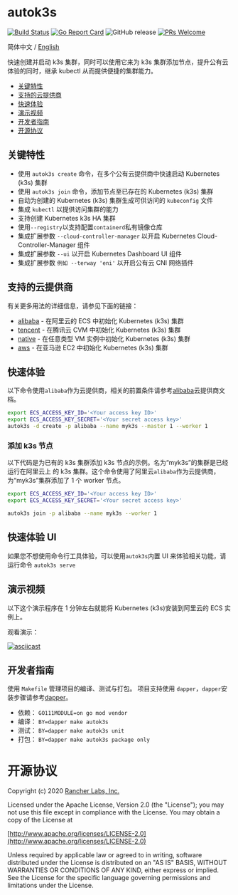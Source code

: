 # autok3s

[![Build Status](http://drone-pandaria.cnrancher.com/api/badges/cnrancher/autok3s/status.svg)](http://drone-pandaria.cnrancher.com/cnrancher/autok3s)
[![Go Report Card](https://goreportcard.com/badge/github.com/cnrancher/autok3s)](https://goreportcard.com/report/github.com/cnrancher/autok3s)
![GitHub release](https://img.shields.io/github/v/release/cnrancher/autok3s.svg?color=blue)
[![PRs Welcome](https://img.shields.io/badge/PRs-welcome-brightgreen.svg?color=blue)](http://github.com/cnrancher/autok3s/pulls)

简体中文 / [English](../../../README.md)

快速创建并启动 k3s 集群，同时可以使用它来为 k3s 集群添加节点，提升公有云体验的同时，继承 kubectl 从而提供便捷的集群能力。

<!-- toc -->

- [关键特性](#关键特性)
- [支持的云提供商](#支持的云提供商)
- [快速体验](#快速体验)
- [演示视频](#演示视频)
- [开发者指南](#开发者指南)
- [开源协议](#开源协议)

<!-- /toc -->

## 关键特性

- 使用 `autok3s create` 命令，在多个公有云提供商中快速启动 Kubernetes (k3s) 集群
- 使用 `autok3s join` 命令，添加节点至已存在的 Kubernetes (k3s) 集群
- 自动为创建的 Kubernetes (k3s) 集群生成可供访问的 `kubeconfig` 文件
- 集成 `kubectl` 以提供访问集群的能力
- 支持创建 Kubernetes k3s HA 集群
- 使用`--registry`以支持配置`containerd`私有镜像仓库
- 集成扩展参数 `--cloud-controller-manager` 以开启 Kubernetes Cloud-Controller-Manager 组件
- 集成扩展参数 `--ui` 以开启 Kubernetes Dashboard UI 组件
- 集成扩展参数 `例如 --terway 'eni'` 以开启公有云 CNI 网络插件

## 支持的云提供商

有关更多用法的详细信息，请参见下面的链接：

- [alibaba](alibaba/README.md) - 在阿里云的 ECS 中初始化 Kubernetes (k3s) 集群
- [tencent](tencent/README.md) - 在腾讯云 CVM 中初始化 Kubernetes (k3s) 集群
- [native](native/README.md) - 在任意类型 VM 实例中初始化 Kubernetes (k3s) 集群
- [aws](aws/README.md) - 在亚马逊 EC2 中初始化 Kubernetes (k3s) 集群

## 快速体验

以下命令使用`alibaba`作为云提供商，相关的前置条件请参考[alibaba](alibaba/README.md)云提供商文档。

```bash
export ECS_ACCESS_KEY_ID='<Your access key ID>'
export ECS_ACCESS_KEY_SECRET='<Your secret access key>'
autok3s -d create -p alibaba --name myk3s --master 1 --worker 1
```

### 添加 k3s 节点

以下代码是为已有的 k3s 集群添加 k3s 节点的示例。名为“myk3s”的集群是已经运行在阿里云上 的 k3s 集群。这个命令使用了阿里云`alibaba`作为云提供商，为“myk3s”集群添加了 1 个 worker 节点。

```bash
export ECS_ACCESS_KEY_ID='<Your access key ID>'
export ECS_ACCESS_KEY_SECRET='<Your secret access key>'

autok3s join -p alibaba --name myk3s --worker 1
```

## 快速体验 UI

如果您不想使用命令行工具体验，可以使用`autok3s`内置 UI 来体验相关功能，请运行命令 `autok3s serve`

## 演示视频

以下这个演示程序在 1 分钟左右就能将 Kubernetes (k3s)安装到阿里云的 ECS 实例上。

观看演示：

[![asciicast](https://asciinema.org/a/EL5P2ILES8GAvdlhaxLMnY8Pg.svg)](https://asciinema.org/a/EL5P2ILES8GAvdlhaxLMnY8Pg)

## 开发者指南

使用 `Makefile` 管理项目的编译、测试与打包。
项目支持使用 `dapper`，`dapper`安装步骤请参考[dapper](https://github.com/rancher/dapper)。

- 依赖： `GO111MODULE=on go mod vendor`
- 编译： `BY=dapper make autok3s`
- 测试： `BY=dapper make autok3s unit`
- 打包： `BY=dapper make autok3s package only`

# 开源协议

Copyright (c) 2020 [Rancher Labs, Inc.](http://rancher.com)

Licensed under the Apache License, Version 2.0 (the "License");
you may not use this file except in compliance with the License.
You may obtain a copy of the License at

[http://www.apache.org/licenses/LICENSE-2.0](http://www.apache.org/licenses/LICENSE-2.0)

Unless required by applicable law or agreed to in writing, software
distributed under the License is distributed on an "AS IS" BASIS,
WITHOUT WARRANTIES OR CONDITIONS OF ANY KIND, either express or implied.
See the License for the specific language governing permissions and
limitations under the License.
